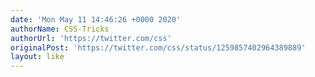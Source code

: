 ```yaml
---
date: 'Mon May 11 14:46:26 +0000 2020'
authorName: CSS-Tricks
authorUrl: 'https://twitter.com/css'
originalPost: 'https://twitter.com/css/status/1259857402964389889'
layout: like
---
```

